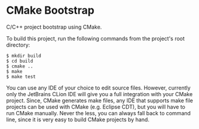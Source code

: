 # CMake Bootstrap

C/C++ project bootstrap using CMake.

To build this project, run the following commands from the project's root directory:
```
$ mkdir build
$ cd build
$ cmake ..
$ make
$ make test
```

You can use any IDE of your choice to edit source files. However, currently only the JetBrains CLion IDE will give you
a full integration with your CMake project. Since, CMake generates make files, any IDE that supports make file projects
can be used with CMake (e.g. Eclipse CDT), but you will have to run CMake manually. Never the less, you can always fall
back to command line, since it is very easy to build CMake projects by hand.